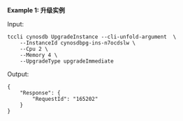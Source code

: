 **Example 1: 升级实例**



Input: 

```
tccli cynosdb UpgradeInstance --cli-unfold-argument  \
    --InstanceId cynosdbpg-ins-n7ocdslw \
    --Cpu 2 \
    --Memory 4 \
    --UpgradeType upgradeImmediate
```

Output: 
```
{
    "Response": {
        "RequestId": "165202"
    }
}
```

